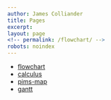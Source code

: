```yaml
---
author: James Colliander
title: Pages
excerpt:
layout: page
<!-- permalink: /flowchart/ -->
robots: noindex
---
```




* [flowchart](./flowchart)
* [calculus](./calculus)
* [pims-map](./PIMS/pims-map)
* [gantt](./gantt)


